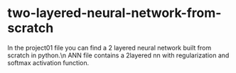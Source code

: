 # two-layered-neural-network-from-scratch
In the project01 file you can find a 2 layered neural network built from scratch in python.\n
ANN file contains a 2layered nn with regularization and softmax activation function.
